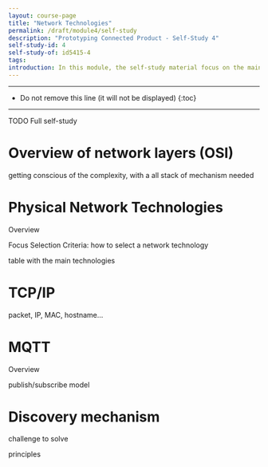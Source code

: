 ```yaml
---
layout: course-page
title: "Network Technologies"
permalink: /draft/module4/self-study
description: "Prototyping Connected Product - Self-Study 4"
self-study-id: 4
self-study-of: id5415-4
tags:
introduction: In this module, the self-study material focus on the main network technologies allowing to transmit information from one device to another. While industry standards are quickly evolving, we will particularly look at selection criteria to make choices that fit what you are designing.
---
```


---

* Do not remove this line (it will not be displayed)
{:toc}

---

TODO Full self-study


# Overview of network layers (OSI)

getting conscious of the complexity, with a all stack of mechanism needed

# Physical Network Technologies

Overview

Focus Selection Criteria: how to select a network technology

table with the main technologies

# TCP/IP

packet, IP, MAC, hostname...

# MQTT

Overview

publish/subscribe model


# Discovery mechanism

challenge to solve

principles
